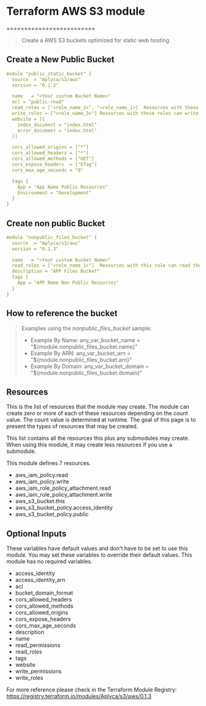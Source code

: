 # Terraform AWS S3 module
=========================

> Create a AWS S3 buckets optimized for static web hosting


## Create a New Public Bucket

``` yaml
module "public_static_bucket" {
  source  = "Aplyca/s3/aws"
  version = "0.1.3"

  name   = "<Your custom Bucket Name>"
  acl = "public-read"
  read_roles = ["<role_name_1>", "<role_name_1>]  Resources with these roles can read the bucket
  write_roles = ["<role_name_3>"] Resources with these roles can write
  website = [{
    index_document = "index.html"
    error_document = "index.html"
  }]

  cors_allowed_origins = ["*"]
  cors_allowed_headers = ["*"]
  cors_allowed_methods = ["GET"]
  cors_expose_headers  = ["ETag"]
  cors_max_age_seconds = "0"

  tags {
    App = "App Name Public Resources"
    Environment = "Development"
  }
}
```

## Create non public Bucket


``` yaml
module "nonpublic_files_bucket" {
  source  = "Aplyca/s3/aws"
  version = "0.1.3"

  name   = "<Your custom Bucket Name>"
  read_roles = ["<role_name_1>"]  Resources with this role can read the bucket
  description = "APP Files Bucket"
  tags {
    App = "APP Name Non Public Resources"
  }
}
```

## How to reference the bucket
>
> Examples using the *nonpublic_files_bucket* sample:
> - Example By Name:
> any_var_bucket_name = "${module.nonpublic_files_bucket.name}"
> - Example By ARN:
> any_var_bucket_arn = "${module.nonpublic_files_bucket.arn}"
> - Example By Domain:
> any_var_bucket_domain = "${module.nonpublic_files_bucket.domain}"


## Resources


This is the list of resources that the module may create. The module can create zero or more of each of these resources depending on the count value. The count value is determined at runtime. The goal of this page is to present the types of resources that may be created.

This list contains all the resources this plus any submodules may create. When using this module, it may create less resources if you use a submodule.

This module defines 7 resources.

- aws_iam_policy.read
- aws_iam_policy.write
- aws_iam_role_policy_attachment.read
- aws_iam_role_policy_attachment.write
- aws_s3_bucket.this
- aws_s3_bucket_policy.access_identity
- aws_s3_bucket_policy.public

## Optional Inputs

These variables have default values and don't have to be set to use this module. You may set these variables to override their default values. This module has no required variables.
- access_identity
- access_identity_arn
- acl
- bucket_domain_format
- cors_allowed_headers
- cors_allowed_methods
- cors_allowed_origins
- cors_expose_headers
- cors_max_age_seconds
- description
- name
- read_permissions
- read_roles
- tags
- website
- write_permissions
- write_roles

For more reference please check in the Terraform Module Registry: https://registry.terraform.io/modules/Aplyca/s3/aws/0.1.3
